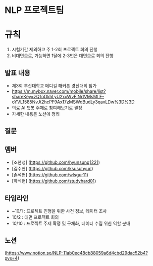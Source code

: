 # NLP 프로젝트팀

# 규칙
1. 시험기간 제외하고 주 1-2회 프로젝트 회의 진행
2. 비대면으로, 가능하면 1달에 2-3번은 대면으로 회의 진행

## 발표 내용
- 제3회 부산대학교 메디컬 해커톤 경진대회 참가
- https://m.mybox.naver.com/mobile/share/list?shareKey=zQ1oOkhLyU2xoWvFINrtVMsMLF-oYVL1585NvJt2hcPF9Ax17zMSWdBudLy3qavLDw%3D%3D
- 의료 AI 챗봇 주제로 참여해보기로 결정
- 자세한 내용은 노션에 정리

## 질문

## 멤버
- [조현성] (https://github.com/hyunsung1221)
- [김수현] (https://github.com/ksusuhyun)
- [손석현] (https://github.com/wlsgur11)
- [하석현] (https://github.com/studyhard01)


## 타임라인
- ~10/1 : 프로젝트 진행을 위한 사전 정보, 데이터 조사
- 10/2 : 대면 프로젝트 회의
- 10/10 : 프로젝트 주제 확정 및 구체화, 데이터 수집 위한 역할 분배


## 노션
(https://www.notion.so/NLP-11ab0ec48cb88059a6d4cbd29dac52b4?pvs=4)
